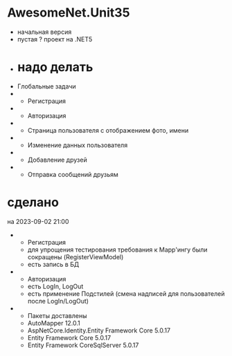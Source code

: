 # AwesomeNet.Unit35

- начальная версия
- пустая ? проект на .NET5
- 
  # надо делать 
 - Глобальные задачи
  - - Регистрация
  - - Авторизация
  - - Страница пользователя с отображением фото, имени
  - - Изменение данных пользователя
  - - Добавление друзей
  - - Отправка сообщений друзьям
  
  # сделано
  на 2023-09-02 21:00
  - - Регистрация
    - для упрощения тестирования требования к Mapp'ингу были сокращены (RegisterViewModel)
    - есть запись  в БД
  - - Авторизация
    - есть LogIn, LogOut
    - есть применение Подстилей (смена  надписей для пользователей после LogIn/LogOut)
   - - Пакеты доставлены
     +  AutoMapper 12.0.1
     +  AspNetCore.Identity.Entity Framework Core 5.0.17
     +  Entity Framework Core 5.0.17
     +  Entity Framework CoreSqlServer  5.0.17
  
